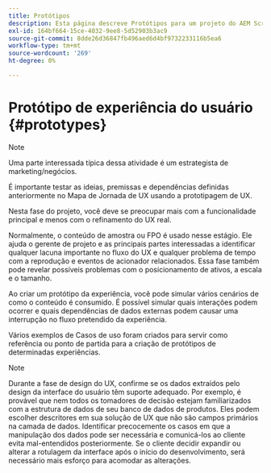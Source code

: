 ```yaml
---
title: Protótipos
description: Esta página descreve Protótipos para um projeto do AEM Screens
exl-id: 164bf664-15ce-4032-9ee8-5d52903b3ac9
source-git-commit: 8dde26d36847fb496aed6d4bf9732233116b5ea6
workflow-type: tm+mt
source-wordcount: '269'
ht-degree: 0%

---
```


# Protótipo de experiência do usuário {#prototypes}

>[!NOTE]
>
>Uma parte interessada típica dessa atividade é um estrategista de marketing/negócios.

É importante testar as ideias, premissas e dependências definidas anteriormente no Mapa de Jornada de UX usando a prototipagem de UX.

Nesta fase do projeto, você deve se preocupar mais com a funcionalidade principal e menos com o refinamento do UX real.

Normalmente, o conteúdo de amostra ou FPO é usado nesse estágio. Ele ajuda o gerente de projeto e as principais partes interessadas a identificar qualquer lacuna importante no fluxo do UX e qualquer problema de tempo com a reprodução e eventos de acionador relacionados.
Essa fase também pode revelar possíveis problemas com o posicionamento de ativos, a escala e o tamanho.

Ao criar um protótipo da experiência, você pode simular vários cenários de como o conteúdo é consumido. É possível simular quais interações podem ocorrer e quais dependências de dados externas podem causar uma interrupção no fluxo pretendido da experiência.

Vários exemplos de Casos de uso foram criados para servir como referência ou ponto de partida para a criação de protótipos de determinadas experiências.


>[!NOTE]
> Durante a fase de design do UX, confirme se os dados extraídos pelo design da interface do usuário têm suporte adequado.
> Por exemplo, é provável que nem todos os tomadores de decisão estejam familiarizados com a estrutura de dados de seu banco de dados de produtos. Eles podem escolher descritores em sua solução de UX que não são campos primários na camada de dados. Identificar precocemente os casos em que a manipulação dos dados pode ser necessária e comunicá-los ao cliente evita mal-entendidos posteriormente. Se o cliente decidir expandir ou alterar a rotulagem da interface após o início do desenvolvimento, será necessário mais esforço para acomodar as alterações.
